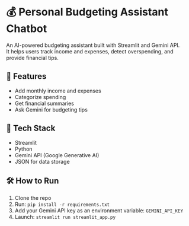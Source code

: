 # 💰 Personal Budgeting Assistant Chatbot

An AI-powered budgeting assistant built with Streamlit and Gemini API.  
It helps users track income and expenses, detect overspending, and provide financial tips.

## 🚀 Features
- Add monthly income and expenses
- Categorize spending
- Get financial summaries
- Ask Gemini for budgeting tips

## 🧠 Tech Stack
- Streamlit
- Python
- Gemini API (Google Generative AI)
- JSON for data storage

## 🛠️ How to Run
1. Clone the repo
2. Run: `pip install -r requirements.txt`
3. Add your Gemini API key as an environment variable: `GEMINI_API_KEY`
4. Launch: `streamlit run streamlit_app.py`
